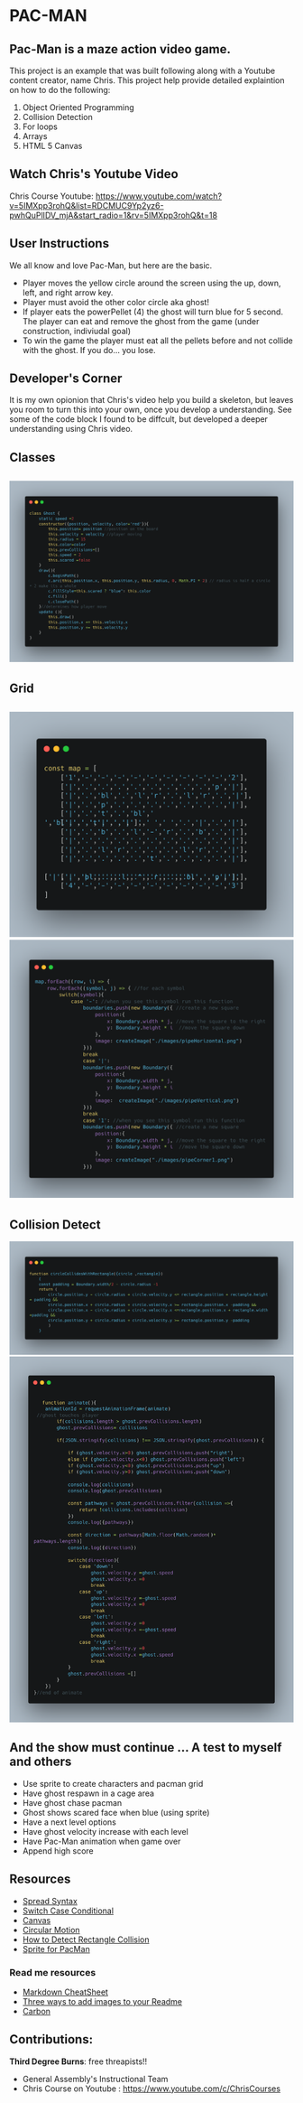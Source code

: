 # **PAC-MAN**

## Pac-Man is a maze action video game. 

This project is an example that was built following along with a Youtube content creator, name Chris. This project help provide detailed explaintion on how to do the following: 


1. Object Oriented Programming 
2. Collision Detection 
3. For loops 
4. Arrays 
5. HTML 5 Canvas


## Watch Chris's Youtube Video 
Chris Course Youtube: https://www.youtube.com/watch?v=5IMXpp3rohQ&list=RDCMUC9Yp2yz6-pwhQuPlIDV_mjA&start_radio=1&rv=5IMXpp3rohQ&t=18

## User Instructions 

We all know and love Pac-Man, but here are the basic.

- Player moves the yellow circle around the screen
using the up, down, left, and right arrow key.
- Player must avoid the other color circle aka ghost!
- If player eats the powerPellet (4) the ghost will turn blue for 5 second. The player can eat and remove the ghost from the game (under construction, indiviudal goal)
- To win the game the player must eat all the pellets before and not collide with the ghost. If you do... you lose. 

## Developer's Corner

It is my own opionion that Chris's video help you build a skeleton, but leaves you room to turn this into your own, once you develop a understanding. See some of the code block I found to be diffcult, but developed a deeper understanding using Chris video. 

## Classes

![Classes!](images/carbon.png)
---

## Grid
![Map!](images/map.png)
![Switch Case to Create Map!](images/switchcase.png)
---

## Collision Detect
![Player Collision with Boundaries!](images/collision.png)
![Ghost Collision with player!](images/Ghostcollison.png)



## And the show must continue ... A test to myself and others 

- Use sprite to create characters and pacman grid
- Have ghost respawn in a cage area
- Have ghost chase pacman 
- Ghost shows scared face when blue (using sprite)
- Have a next level options 
- Have ghost velocity increase with each level 
- Have Pac-Man animation when game over 
- Append high score 





## Resources 
- [Spread Syntax](https://developer.mozilla.org/en-US/docs/Web/JavaScript/Reference/Operators/Spread_syntax)
- [Switch Case Conditional](https://www.w3schools.com/js/js_switch.asp)
- [Canvas](https://developer.mozilla.org/en-US/docs/Web/API/Canvas_API)
- [Circular Motion](https://www.youtube.com/watch?v=raXW5J1Te7Y&t=288s)
- [How to Detect Rectangle Collision](https://www.youtube.com/watch?v=_MyPLZSGS3s&t=395s)
- [Sprite for PacMan](https://spritedatabase.net/file/15069)


### Read me resources 
- [Markdown CheatSheet](https://www.markdownguide.org/cheat-sheet/)
- [Three ways to add images to your Readme](https://www.seancdavis.com/posts/three-ways-to-add-image-to-github-readme/)
- [Carbon](https://carbon.now.sh/?bg=rgba%28171%2C+184%2C+195%2C+1%29&t=seti&wt=none&l=auto&width=680&ds=true&dsyoff=20px&dsblur=68px&wc=true&wa=true&pv=56px&ph=56px&ln=false&fl=1&fm=Hack&fs=14px&lh=133%25&si=false&es=2x&wm=false&code=)




## Contributions:

**Third Degree Burns**: free threapists!!


- General Assembly's Instructional Team 
- Chris Course on Youtube : https://www.youtube.com/c/ChrisCourses




